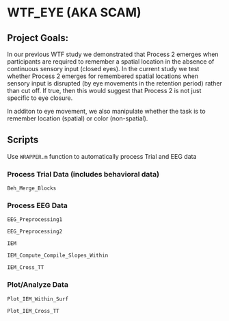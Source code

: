 # WTF_EYE (AKA SCAM)

## Project Goals: 

In our previous WTF study we demonstrated that Process 2 emerges when participants are required to remember a spatial location in the absence of continuous sensory input (closed eyes).
In the current study we test whether Process 2 emerges for remembered spatial locations when sensory input is disrupted (by eye movements in the retention period) rather than cut off.
If true, then this would suggest that Process 2 is not just specific to eye closure.

In additon to eye movement, we also manipulate whether the task is to remember location (spatial) or color (non-spatial).


## Scripts

Use `WRAPPER.m` function to automatically process Trial and EEG data

### Process Trial Data (includes behavioral data) 

`Beh_Merge_Blocks`


### Process EEG Data

`EEG_Preprocessing1`
 
`EEG_Preprocessing2`

`IEM`
 
`IEM_Compute_Compile_Slopes_Within`

`IEM_Cross_TT`


### Plot/Analyze Data

`Plot_IEM_Within_Surf`

`Plot_IEM_Cross_TT`

